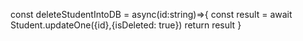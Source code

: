 
<!-- delete na kore true kore dibo -->

const deleteStudentIntoDB = async(id:string)=>{
    const result = await Student.updateOne({id},{isDeleted: true})
    return result
}